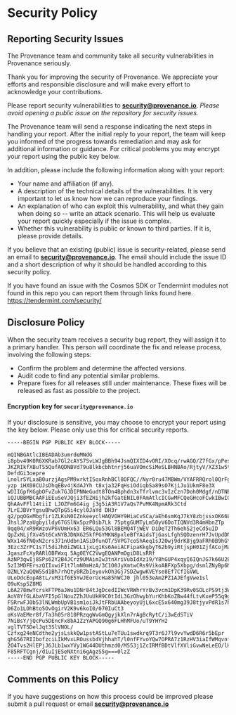 # Security Policy

## Reporting Security Issues

The Provenance team and community take all security vulnerabilities in Provenance seriously. 

Thank you for improving the security of Provenance. We appreciate your efforts and responsible disclosure and will make every effort to acknowledge your contributions.

Please report security vulnerabilities to
**[security@provenance.io](mailto:security@provenance.io)**.  *Please avoid opening a public issue on the repository for security issues.*


The Provenance team will send a response indicating the next steps in handling your
report. After the initial reply to your report, the team will keep you informed
of the progress towards remediation and may ask for additional
information or guidance.  For critical problems you may encrypt your report using the public key below.

In addition, please include the following information along with your report:

* Your name and affiliation (if any).
* A description of the technical details of the vulnerabilities. It is very important to let us know how we can reproduce your findings.
* An explanation of who can exploit this vulnerability, and what they gain when doing so -- write an attack scenario. This will help us evaluate your report quickly especially if the issue is complex.
* Whether this vulnerability is public or known to third parties. If it is, please provide details.

If you believe that an existing (public) issue is security-related, please send
an email to **[security@provenance.io](mailto:security@provenance.io)**. The email should include the issue ID and
a short description of why it should be handled according to this security
policy.

If you have found an issue with the Cosmos SDK or Tendermint modules not found in this repo you can report them through links found here. https://tendermint.com/security/

## Disclosure Policy

When the security team receives a security bug report, they will assign it to a primary handler. This person will coordinate the fix and release process, involving the following steps:

* Confirm the problem and determine the affected versions.
* Audit code to find any potential similar problems.
* Prepare fixes for all releases still under maintenance. These fixes will be released as fast as possible to the project.


#### Encryption key for `security@provenance.io`

If your disclosure is sensitive, you may choose to encrypt your
report using the key below. 
Please only use this for critical security
reports.

```
-----BEGIN PGP PUBLIC KEY BLOCK-----

mQINBGAtlcIBEADAb3umrdeMNdG i8pbv49K0R6XKRab7Gl2cAYS7SvLWJgBBh94JsmQIXID4vORI/XOcq/rwAGQ/Z7fGx/pPesmYRTkSY7G0 JKZRIkfXBuTS5QufAQDNBVd79u8lkbcbhtnrj56uaVOmcSiMeSLBHNBAo/RjtyV/XZ31w5tgwEczRJslAJf9exwgH9/Mpvl3lihEAmmAt838a5SzTZCeiYJg/tdmMMe5wEjl6dSkJ/LhfITectQAnlniiKZnOvNBsnw0mICZU18sKvvTQPsHRJl9bITcG0maSsbpuW0gb3ysu54Lp02fMnS5PzpI DefdGi3oepre LnolrSYLxaB0urzjAgsPM9xrktISoxRnhBCl8OFQC//Nyr0ru47MBWm/VYAFRRQrol0QrFg6U07/CnaSrTBlq8D9Q9kJiC5diJmkgg1y2 yzp iHX08CUJsDhqEBv4jKdAJYh t8xja32FqHsiOdiqbSa89sO7KjiJu1UkmF8e3X wDIIGpfKGgbOFvZuk7GJDIPNNeGudt8TOn4Bphdn3xTfrlvmc3vIzCzn7Doh0Mdgf/nDTNEBffbi9xKePN8bpYmmt7C1FYYiAjYodNSRp2SaBbzdHchbFu2IAeKrdJ5QgEdRt3DdnUD3mOm/wpzYB2xZLUngqhJt1AISBu8hMAWbEYKyXKSTwARAQABtCVGaWd1cmUgU2VjdXJpdHkgPHNlY3VyaXR5QGZpZ3VyZS5jb20 iQJUBBMBCAAFiEEuSeVJQji3fEZHijh2kfGatENIL0FAmAtlcICGwMFCQeGHcoFCwkIBwIGFQoJCAsCBBYCAwECHgECF4AACgkQ2kfGatENIL2 QhAAvFFl14tiiI LJOZFm6G4ig j3g5iA3R1V7aQs7PvMK4NpmARk3Ctd 7LrEJBVrYgsuBhwQTpG5i4cyl0JaYd DH3r g2/pqOGxMbgfir1ZLKsN0IZnkeeyclHAQVOHY9HiaCvSCa/aEh6smKqJ7kY8zbjssxOK66Llldfl9b31FcFz5uv1i6yLpfTG8E1 JhslJPzaUgbyildy67GSlNx5pzP0ib7Lk 75ptgGUMTyLm50yV6DoTIQNVd3R4mHbnZTp 0qq04/xR9KWzoVP6VUmHx63 ER6LQu53Gl8BEMQ4TjWEV DiDeT2Th6ehS2jeCd5uID QpZxNLjfXv45t6CxNYBJDNXG25kfPGYMKN8pxleBfYAidsTjGasLfghSQDzenrH7JvUpdDNsnP5Ftws8FUyfzhOVBdXjvmrNYeRgtE5baoeqgn2p8gh5Ug4dJmuhmZavmHmQi3 WXx146fNQxN2crs371nUdbn1ASiDfunOT/5VPG7coShAeq1sJ20wj9drK8jg9aFRh0B9hGYwqUUF1Lu72uYtREy6Jjo/qX9DM/C/uUjtWQj5nT/58ljqW 3Ezc3ZrPC1s7l5diJh0iZWGL1jxLg1Ks6AeiACFipaKkgbyT62b9yiRtjspH01ZjfACojMaFMoVdcPBCB JgaszFcXyRARl0BFWxq 5Ag0EYC2VwgEQANPmOgiD8LsRRf AzNP3qwIj8SPs62Y2B4JCrz9UMAimIw3tnXriVubIdXz19/Y8hGUP4xqyI6IQnJG7k66U28XqOK6spsygFuerwyCCkyzCr5QQJPYQjocqv4JDkEyjHKNofHz0ZWS7xnI 5zI3MDFErszQIIxwiF1t7lmN0mHzA/3C1O0JyXmtwCRs9VikoABFXp5Xbpg/dsmlZNyBp6Mti1MHjCWQTynoe3wzsP OZNLY2uQQW5Sd1Bh7rhQty8RZbIeyovkOh3Gj7SDZwgwKVEYse8Ef7CfIGVWL ULoDdcEopA8tL/xM31f6E5YwJEorUcHa85hWCJ0 jhl053eAm2PZ1AJEfgVwe1sl O9uKsp5Z8MG L6A278mwYcrskFTP6aJWu1DNr84tJgDcedIIWcVRWhrYrBv3vcm1DpK39Rv0SOLcPS9tj3WeQ/DW4/rvkCm8H8NTXU5HQzCTWH42/RqFA/R9s2Uieq8/oUAtbis4luLE9m6osTXCHZoQehmKSqnU9ho1oR70p6Mf33SIRUDAJvAcALAG9wJ0cxFo1r AoV8YfGLAbaVFI5pGlNouZZhJUuUkH9C0tIdL3GzOhwybYurKhbKoZBw44fLtvKxeP55q9gWkJAG/vDrjdVmhrEnDDqv9bqQatPuC3PO8w/MnNTwxVGghPZUYAPABEBAAGJAjwEGAEIACYWIQS5J5UlCOLd8RkeKOHaR8Zq0Q0gvQUCYC2VwgIbDAUJB4YdygAKCRDaR8Zq0Q0gvX2HD/4nLFGIvzqnoUB/ FSRrwFJ0b53lNLWmbUpVB1sm1oiJkJtFRbUAAbeyoyUjL6xcE5x640mg39J8tjyvPdR1s7hO0bSvBxSM/IEn329YQvj/eDV8pEXQBUWTeCcCHp8BxuJROBdIeu3fjO4fyywIm45QnFTCnrPNS2mA9brg8w D6Zo1LOhBto5OvOgirV2K9v6koI0/070IuCt3 oKsVaEMer8f/Ta3h05r810PRzqgWvGmQgyjkXln7rAg8cRytC/i3wEdSTiV 7NiBsY/jQcPu5DEncFx8bA1ZzYAPGQ90g6FLHhMFUo/uT9YHYH2 vglTVTSDelJqt3SlVNOL/ Czfxg24eNCdthe2yjsLskkQw1pstAStLu7eTUu1swdkrq9T3r6J7l9vvYwdD6R6r5bEpr ghG567RIIbofzciLIkMvxLROussb4VjhhahT/l0nfFYvoYQw7OPRA7z1RzHV3iaIfWMqvnf6E/fL3F0AKj7ff8mRd9ueX0LySAe5f28qe6vDEio2kKkDWWygTgphL5dGsb2KOuOwyqvzOYiKcAwHF4Wl3Gju5SH3S5 2O4Tvs2HlEPjJ6JLb1wxYVy1WG44DUthmzd0/M553j1ZcIRMfBDtVlfXVliGvwNeLeEO/lHLJxPr F85RFTCgnj/diuIjESeNXtni6gAgzS5g===0lzZ
-----END PGP PUBLIC KEY BLOCK-----
```

## Comments on this Policy

If you have suggestions on how this process could be improved please submit a pull request or email **[security@provenance.io](mailto:security@provenance.io)**
